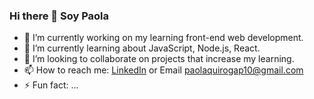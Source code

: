 ### Hi there 👋 Soy Paola 

- 🔭 I’m currently working on my learning front-end web development.
- 🌱 I’m currently learning  about JavaScript, Node.js,  React.
- 👯 I’m looking to collaborate on projects that increase my learning. 
- 📫 How to reach me: [LinkedIn](https://www.linkedin.com/in/paola-quiroga-developerfrontend/) or Email paolaquirogap10@gmail.com 
- ⚡ Fun fact: ...

